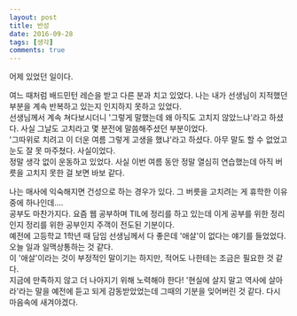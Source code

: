 ```yaml
---
layout: post
title: 반성
date: 2016-09-28
tags: [생각]
comments: true
---    
```


어제 있었던 일이다.  

 여느 때처럼 배드민턴 레슨을 받고 다른 분과 치고 있었다. 나는 내가 선생님이 지적했던 부분을 계속 반복하고 있는지 인지하지 못하고 있었다.  
선생님께서 계속 쳐다보시더니 '그렇게 말했는데 왜 아직도 고치지 않았느냐'라고 하셨다. 사실 그날도 고치라고 몇 분전에 말씀해주셨던 부분이었다.  
'그따위로 치려고 이 더운 여름 그렇게 고생을 했냐'라고 하셨다. 아무 말도 할 수 없었고 눈도 잘 못 마주쳤다. 사실이었다.    
정말 생각 없이 운동하고 있었다. 사실 이번 여름 동안 정말 열심히 연습했는데 아직 버릇을 고치지 못한 걸 보면 바보 같다.  

 나는 매사에 익숙해지면 건성으로 하는 경우가 있다. 그 버릇을 고치려는 게 휴학한 이유 중에 하나인데....  
공부도 마찬가지다. 요즘 웹 공부하며 TIL에 정리를 하고 있는데 이게 공부를 위한 정리인지 정리를 위한 공부인지 주객이 전도된 기분이다.  
예전에 고등학교 1학년 때 담임 선생님께서 다 좋은데 '애살'이 없다는 얘기를 들었었다. 오늘 일과 일맥상통하는 것 같다.   
이 '애살'이라는 것이 부정적인 말이기는 하지만, 적어도 나한테는 조금은 필요한 것 같다.  
 지금에 만족하지 않고 더 나아지기 위해 노력해야 한다! '현실에 살지 말고 역사에 살아라'라는 말을 예전에 듣고 되게 감동받았었는데 그때의 기분을 잊어버린 것 같다. 다시 마음속에 새겨야겠다.  
